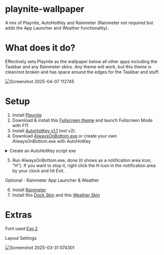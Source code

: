 # playnite-wallpaper

A mix of Playnite, AutoHotKey and Rainmeter (Rainmeter not required but adds the App Launcher and Weather functionality).

# What does it do?
Effectively sets Playnite as the wallpaper below all other apps including the Taskbar and any Rainmeter skins. 
Any theme will work, but this theme is clean/not broken and has space around the edges for the Taskbar and stuff.

![Screenshot 2025-04-07 112745](https://github.com/user-attachments/assets/f91462d6-d5e2-43d6-a644-8a4cc8f65f86)

# Setup

1. Install [Playnite](https://playnite.link/)
2. Download & install this [Fullscreen theme](https://github.com/tedhinklater/J-Hero/releases/tag/v1.1) and launch Fullscreen Mode with F11
3. Install [AutoHotKey v1.1](https://www.autohotkey.com/) (not v2).
4. Download [AlwaysOnBottom.exe](https://github.com/tedhinklater/playnite-wallpaper/blob/main/AlwaysOnBottom.exe) or create your own AlwaysOnBottom.exe with AutoHotKey
<details><summary>Create an AutoHotKey script exe</summary>

  In a text editor, paste [this script](https://github.com/tedhinklater/playnite-wallpaper/blob/main/AlwaysOnBottom.ahk) save it as AlwaysOnBottom.ahk

In your Start Menu (after installing AutoHotKey v1.1) open the newly added "Convert .ahk to .exe"

![Screenshot 2025-03-31 100940](https://github.com/user-attachments/assets/8f6c296f-5c7b-4c14-9565-2e6f8e6a200d)

Hit Browse and locate the .ahk you made

![Screenshot 2025-03-31 101021](https://github.com/user-attachments/assets/35ddf07e-c358-481e-a286-94dfa4953944)

Hit Convert, it will say it's done, AlwaysOnBottom.exe will be in same folder as the .ahk you made
</details>

5. Run AlwaysOnBottom.exe, done (it shows as a notification area icon, "H"). If you want to stop it, right click the H icon in the notification area by your clock and hit Exit.

Optional - Rainmeter App Launcher & Weather

6. Install [Rainmeter](https://www.rainmeter.net/)
7. Install this [Dock Skin](https://github.com/tedhinklater/playnite-wallpaper/blob/main/Playnite%20Dock_2.1.rmskin) and this [Weather Skin](https://github.com/tedhinklater/playnite-wallpaper/blob/main/google_weather__jd_edition___updated_2024_06_17__by_adriaanjelle_dg9omht.rmskin)

# Extras

Font used [Exo 2](https://github.com/tedhinklater/playnite-wallpaper/blob/main/Exo2-VariableFont_wght.ttf)

Layout Settings

![Screenshot 2025-03-31 074301](https://github.com/user-attachments/assets/c5fc9359-6162-44f2-b81d-33731e8092b2)

